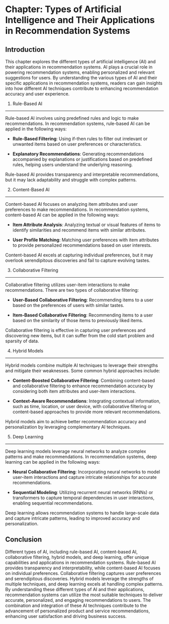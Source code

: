 Chapter: Types of Artificial Intelligence and Their Applications in Recommendation Systems
==========================================================================================

Introduction
------------

This chapter explores the different types of artificial intelligence (AI) and their applications in recommendation systems. AI plays a crucial role in powering recommendation systems, enabling personalized and relevant suggestions for users. By understanding the various types of AI and their specific applications in recommendation systems, readers can gain insights into how different AI techniques contribute to enhancing recommendation accuracy and user experience.

1. Rule-Based AI
----------------

Rule-based AI involves using predefined rules and logic to make recommendations. In recommendation systems, rule-based AI can be applied in the following ways:

* **Rule-Based Filtering**: Using if-then rules to filter out irrelevant or unwanted items based on user preferences or characteristics.

* **Explanatory Recommendations**: Generating recommendations accompanied by explanations or justifications based on predefined rules, helping users understand the underlying reasoning.

Rule-based AI provides transparency and interpretable recommendations, but it may lack adaptability and struggle with complex patterns.

2. Content-Based AI
-------------------

Content-based AI focuses on analyzing item attributes and user preferences to make recommendations. In recommendation systems, content-based AI can be applied in the following ways:

* **Item Attribute Analysis**: Analyzing textual or visual features of items to identify similarities and recommend items with similar attributes.

* **User Profile Matching**: Matching user preferences with item attributes to provide personalized recommendations based on user interests.

Content-based AI excels at capturing individual preferences, but it may overlook serendipitous discoveries and fail to capture evolving tastes.

3. Collaborative Filtering
--------------------------

Collaborative filtering utilizes user-item interactions to make recommendations. There are two types of collaborative filtering:

* **User-Based Collaborative Filtering**: Recommending items to a user based on the preferences of users with similar tastes.

* **Item-Based Collaborative Filtering**: Recommending items to a user based on the similarity of those items to previously liked items.

Collaborative filtering is effective in capturing user preferences and discovering new items, but it can suffer from the cold start problem and sparsity of data.

4. Hybrid Models
----------------

Hybrid models combine multiple AI techniques to leverage their strengths and mitigate their weaknesses. Some common hybrid approaches include:

* **Content-Boosted Collaborative Filtering**: Combining content-based and collaborative filtering to enhance recommendation accuracy by considering both item attributes and user-item interactions.

* **Context-Aware Recommendations**: Integrating contextual information, such as time, location, or user device, with collaborative filtering or content-based approaches to provide more relevant recommendations.

Hybrid models aim to achieve better recommendation accuracy and personalization by leveraging complementary AI techniques.

5. Deep Learning
----------------

Deep learning models leverage neural networks to analyze complex patterns and make recommendations. In recommendation systems, deep learning can be applied in the following ways:

* **Neural Collaborative Filtering**: Incorporating neural networks to model user-item interactions and capture intricate relationships for accurate recommendations.

* **Sequential Modeling**: Utilizing recurrent neural networks (RNNs) or transformers to capture temporal dependencies in user interactions, enabling sequential recommendations.

Deep learning allows recommendation systems to handle large-scale data and capture intricate patterns, leading to improved accuracy and personalization.

Conclusion
----------

Different types of AI, including rule-based AI, content-based AI, collaborative filtering, hybrid models, and deep learning, offer unique capabilities and applications in recommendation systems. Rule-based AI provides transparency and interpretability, while content-based AI focuses on individual preferences. Collaborative filtering captures user preferences and serendipitous discoveries. Hybrid models leverage the strengths of multiple techniques, and deep learning excels at handling complex patterns. By understanding these different types of AI and their applications, recommendation systems can utilize the most suitable techniques to deliver accurate, personalized, and engaging recommendations to users. The combination and integration of these AI techniques contribute to the advancement of personalized product and service recommendations, enhancing user satisfaction and driving business success.
